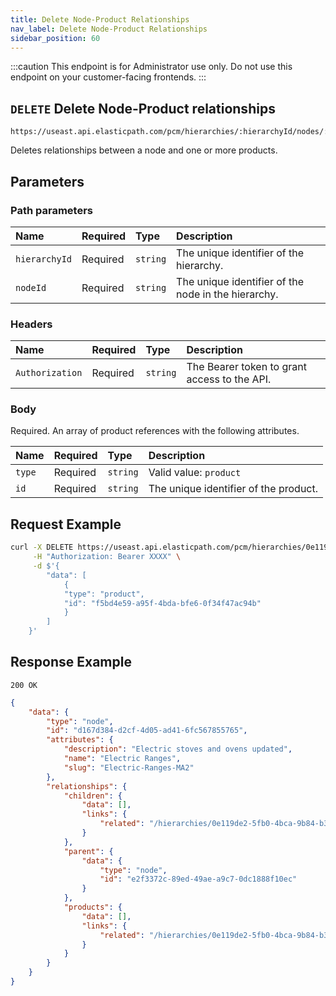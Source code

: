 ```yaml
---
title: Delete Node-Product Relationships
nav_label: Delete Node-Product Relationships
sidebar_position: 60
---
```


:::caution
This endpoint is for Administrator use only. Do not use this endpoint on your customer-facing frontends.
:::

## `DELETE` Delete Node-Product relationships

```http
https://useast.api.elasticpath.com/pcm/hierarchies/:hierarchyId/nodes/:nodeId/relationships/products
```

Deletes relationships between a node and one or more products.

## Parameters

### Path parameters

| Name | Required | Type | Description |
| :--- | :--- | :--- | :--- |
| `hierarchyId` | Required | `string` | The unique identifier of the hierarchy. |
| `nodeId` | Required | `string` | The unique identifier of the node in the hierarchy. |

### Headers

| Name | Required | Type | Description |
| :--- | :--- | :--- | :--- |
| `Authorization` | Required | `string` | The Bearer token to grant access to the API. |

### Body

Required. An array of product references with the following attributes.

| Name | Required | Type | Description |
| :--- | :--- | :--- | :--- |
| `type` | Required | `string` | Valid value: `product` |
| `id` | Required | `string` | The unique identifier of the product. |

## Request Example

```bash
curl -X DELETE https://useast.api.elasticpath.com/pcm/hierarchies/0e119de2-5fb0-4bca-9b84-b3fc6c903007/nodes/d167d384-d2cf-4d05-ad41-6fc567855765/relationships/products \
     -H "Authorization: Bearer XXXX" \
     -d $'{
        "data": [
            {
            "type": "product",
            "id": "f5bd4e59-a95f-4bda-bfe6-0f34f47ac94b"
            }
        ]
    }'
```

## Response Example

`200 OK`

```json
{
    "data": {
        "type": "node",
        "id": "d167d384-d2cf-4d05-ad41-6fc567855765",
        "attributes": {
            "description": "Electric stoves and ovens updated",
            "name": "Electric Ranges",
            "slug": "Electric-Ranges-MA2"
        },
        "relationships": {
            "children": {
                "data": [],
                "links": {
                    "related": "/hierarchies/0e119de2-5fb0-4bca-9b84-b3fc6c903007/nodes/d167d384-d2cf-4d05-ad41-6fc567855765/children"
                }
            },
            "parent": {
                "data": {
                    "type": "node",
                    "id": "e2f3372c-89ed-49ae-a9c7-0dc1888f10ec"
                }
            },
            "products": {
                "data": [],
                "links": {
                    "related": "/hierarchies/0e119de2-5fb0-4bca-9b84-b3fc6c903007/nodes/d167d384-d2cf-4d05-ad41-6fc567855765/products"
                }
            }
        }
    }
}
```
